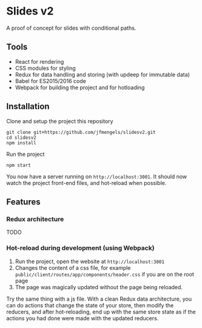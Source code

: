 # Slides v2
A proof of concept for slides with conditional paths.

## Tools
* React for rendering
* CSS modules for styling
* Redux for data handling and storing (with updeep for immutable data)
* Babel for ES2015/2016 code
* Webpack for building the project and for hotloading

## Installation

Clone and setup the project this repository
```
git clone git+https://github.com/jfmengels/slidesv2.git
cd slidesv2
npm install
```

Run the project
```
npm start
```

You now have a server running on `http://localhost:3001`.
It should now watch the project front-end files, and hot-reload when possible.

## Features

### Redux architecture

TODO

### Hot-reload during development (using Webpack)

1. Run the project, open the website at `http://localhost:3001`
2. Changes the content of a css file, for example  `public/client/routes/app/components/header.css` if you are on the root page
3. The page was magically updated without the page being reloaded.

Try the same thing with a js file. With a clean Redux data architecture, you can do actions that change the state of your store, then modify the reducers, and after hot-reloading, end up with the same store state as if the actions you had done were made with the updated reducers.
